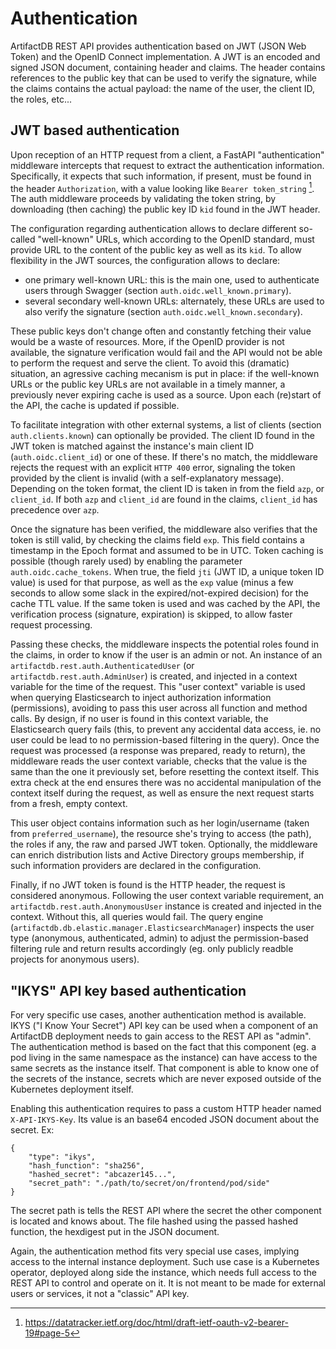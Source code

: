 # Authentication

ArtifactDB REST API provides authentication based on JWT (JSON Web Token) and the OpenID Connect implementation. A JWT
is an encoded and signed JSON document, containing header and claims. The header contains references to the public key
that can be used to verify the signature, while the claims contains the actual payload: the name of the user, the client
ID, the roles, etc...

## JWT based authentication

Upon reception of an HTTP request from a client, a FastAPI "authentication" middleware intercepts that request to extract the
authentication information. Specifically, it expects that such information, if present, must be found in the header
`Authorization`, with a value looking like `Bearer token_string` [^1]. The auth middleware proceeds by validating the
token string, by downloading (then caching) the public key ID `kid` found in the JWT header.

The configuration regarding authentication allows to declare different so-called "well-known" URLs, which according to
the OpenID standard, must provide URL to the content of the public key as well as its `kid`. To allow flexibility in the
JWT sources, the configuration allows to declare:

- one primary well-known URL: this is the main one, used to authenticate users through Swagger (section
  `auth.oidc.well_known.primary`).
- several secondary well-known URLs: alternately, these URLs are used to also verify the signature (section
  `auth.oidc.well_known.secondary`).

These public keys don't change often and constantly fetching their value would be a waste of resources. More, if the
OpenID provider is not available, the signature verification would fail and the API would not be able to perform the
request and serve the client. To avoid this (dramatic) situation, an agressive caching mecanism is put in place: if the
well-known URLs or the public key URLs are not available in a timely manner, a previously never expiring cache is used
as a source. Upon each (re)start of the API, the cache is updated if possible.

To facilitate integration with other external systems, a list of clients (section `auth.clients.known`) can optionally
be provided. The client ID found in the JWT token is matched against the instance's main client ID
(`auth.oidc.client_id`) or one of these. If there's no match, the middleware rejects the request with an explicit `HTTP
400` error, signaling the token provided by the client is invalid (with a self-explanatory message). Depending on the
token format, the client ID is taken in from the field `azp`, or `client_id`. If both `azp` and `client_id` are found in
the claims, `client_id` has precedence over `azp`.

Once the signature has been verified, the middleware also verifies that the token is still valid, by checking the claims
field `exp`. This field contains a timestamp in the Epoch format and assumed to be in UTC. Token caching is possible
(though rarely used) by enabling the parameter `auth.oidc.cache_tokens`. When true, the field `jti` (JWT ID, a unique
token ID value) is used for that purpose, as well as the `exp` value (minus a few seconds to allow some slack in the
expired/not-expired decision) for the cache TTL value. If the same token is used and was cached by the API, the
verification process (signature, expiration) is skipped, to allow faster request processing.

Passing these checks, the middleware inspects the potential roles found in the claims, in order to know if the user is
an admin or not. An instance of an `artifactdb.rest.auth.AuthenticatedUser` (or `artifactdb.rest.auth.AdminUser`) is
created, and injected in a context variable for the time of the request. This "user context" variable is used when
querying Elasticsearch to inject authorization information (permissions), avoiding to pass this user across all function
and method calls. By design, if no user is found in this context variable, the Elasticsearch query fails (this, to
prevent any accidental data access, ie. no user could be lead to no permission-based filtering in the query). Once the
request was processed (a response was prepared, ready to return), the middleware reads the user context variable, checks
that the value is the same than the one it previously set, before resetting the context itself. This extra check at the
end ensures there was no accidental manipulation of the context itself during the request, as well as ensure the next
request starts from a fresh, empty context.

This user object contains information such as her login/username (taken from `preferred_username`), the resource she's trying
to access (the path), the roles if any, the raw and parsed JWT token. Optionally, the middleware can enrich distribution
lists and Active Directory groups membership, if such information providers are declared in the configuration.

Finally, if no JWT token is found is the HTTP header, the request is considered anonymous. Following the user context
variable requirement, an `artifactdb.rest.auth.AnonymousUser` instance is created and injected in the context. Without
this, all queries would fail. The query engine (`artifactdb.db.elastic.manager.ElasticsearchManager`) inspects the user
type (anonymous, authenticated, admin) to adjust the permission-based filtering rule and return results accordingly (eg.
only publicly readble projects for anonymous users).

[^1]: https://datatracker.ietf.org/doc/html/draft-ietf-oauth-v2-bearer-19#page-5

## "IKYS" API key based authentication

For very specific use cases, another authentication method is available. IKYS ("I Know Your Secret") API key can be used
when a component of an ArtifactDB deployment needs to gain access to the REST API as "admin". The authentication method
is based on the fact that this component (eg. a pod living in the same namespace as the instance) can have access to the
same secrets as the instance itself. That component is able to know one of the secrets of the instance, secrets which
are never exposed outside of the Kubernetes deployment itself.

Enabling this authentication requires to pass a custom HTTP header named `X-API-IKYS-Key`. Its value is an base64
encoded JSON document about the secret. Ex:

```
{
    "type": "ikys",
    "hash_function": "sha256",
    "hashed_secret": "abcazer145...",
    "secret_path": "./path/to/secret/on/frontend/pod/side"
}
```

The secret path is tells the REST API where the secret the other component is located and knows about. The file hashed
using the passed hashed function, the hexdigest put in the JSON document.

Again, the authentication method fits very special use cases, implying access to the internal instance deployment. Such
use case is a Kubernetes operator, deployed along side the instance, which needs full access to the REST API to control
and operate on it. It is not meant to be made for external users or services, it not a "classic" API key.
